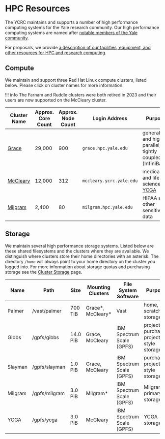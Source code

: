 # HPC Resources

The YCRC maintains and supports a number of high performance computing systems for the Yale research community. Our high performance computing systems are named after [notable members of the Yale community](https://research.computing.yale.edu/about/hpc-resources).

For proposals, we provide [a description of our facilities, equipment, and other resources for HPC and research computing](https://docs.google.com/document/d/1TRoXlMd8muiFP8NUp6g00tl0QAV5P8KScnC0vBv6oBA).

## Compute

We maintain and support three Red Hat Linux compute clusters, listed below. Please click on cluster names for more information. 

!!! info
    The Farnam and Ruddle clusters were both retired in 2023 and their users are now supported on the McCleary cluster.

| Cluster Name        | Approx. Core Count | Approx. Node Count | Login Address<img width=200/> | Purpose                                                            |
|---------------------|--------------------|---------------------|-------------------------------|-------------------------------------------------------------------|
| [Grace](grace)      | 29,000             | 900                 | `grace.hpc.yale.edu`          | general and highly parallel, tightly coupled (InfiniBand)         |
| [McCleary](mccleary)| 12,000               | 312                  | `mccleary.ycrc.yale.edu`      | medical and life science, [YCGA](http://ycga.yale.edu/)           |
| [Milgram](milgram)  | 2,400              | 80                  | `milgram.hpc.yale.edu`        | HIPAA and other sensitive data                                    |

## Storage

We maintain several high performance storage systems. Listed below are these shared filesystems and the clusters where they are available. We distinguish where clusters store their home directories with an asterisk. The directory `/home` will always point to your home directory on the cluster you logged into. For more information about storage quotas and purchasing storage see the [Cluster Storage](/data/hpc-storage) page.

| Name     | Path          | Size     | Mounting Clusters       | File System Software      | Purpose                                  |
|----------|---------------|----------|-------------------------|---------------------------|------------------------------------------|
| Palmer   | /vast/palmer  | 700 TiB  | Grace\*, McCleary\*     | Vast                      | home, scratch storage              |
| Gibbs    | /gpfs/gibbs   | 14.0 PiB | Grace, McCleary | IBM Spectrum Scale (GPFS) | project, purchased project-style storage |
| Slayman  | /gpfs/slayman | 1.0 PiB  | Grace, McCleary | IBM Spectrum Scale (GPFS) | purchased project-style storage          |
| Milgram  | /gpfs/milgram | 3.0 PiB  | Milgram\*      | IBM Spectrum Scale (GPFS) | Milgram primary storage                  |
| YCGA     | /gpfs/ycga    | 3.0 PiB  | McCleary      | IBM Spectrum Scale (GPFS) | YCGA storage     |
